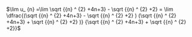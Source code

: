 $\lim ⁡u_ {n} =\lim \sqrt {{n} ^ {2} +4n+3} - \sqrt {{n} ^ {2} +2} = \lim \dfrac{(\sqrt {{n} ^ {2} +4n+3} - \sqrt {{n} ^ {2} +2} ) (\sqrt {{n} ^ {2} +4n+3} + \sqrt {{n} ^ {2} +2} )} {\sqrt {{n} ^ {2} +4n+3} + \sqrt {{n} ^ {2} +2}}$